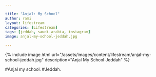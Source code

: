```yaml
---

title: "Anjal: My School"
author: rami
layout: lifestream 
categories: [Lifestream]
tags: [jeddah, saudi-arabia, instagram]
image: anjal-my-school-jeddah.jpg

---
```


{% include image.html url="/assets/images/content/lifestream/anjal-my-school-jeddah.jpg" description="Anjal My School Jeddah" %}

#Anjal my school. #Jeddah.
